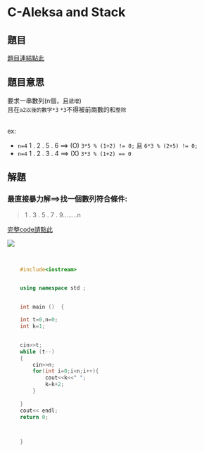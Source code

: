 # C-Aleksa and Stack

## 題目
[題目連結點此]([https://vjudge.net/contest/585165#problem/B](https://vjudge.net/contest/585165#problem/C))

## 題目意思

要求一串數列(n個，且`遞增`) <br>
且在`a2以後的數字*3` `*3`不得被前兩數的和`整除`<br><br>

ex: <br>
* `n=4` 1 . 2 . 5 . 6 ==> (O)   ``3*5 % (1+2) != 0;`` 且 ``6*3 % (2+5) != 0;``
* `n=4` 1 . 2 . 3 . 4 ==> (X)   ``3*3 % (1+2) == 0``


## 解題

### 最直接暴力解==>找一個數列符合條件:

>1 . 3 . 5 . 7 . 9........n <br>



[完整code請點此](https://github.com/archue001/CPEB1005/blob/C---Aleksa-and-Stack/cpeC.cpp)   <br>

![](https://github.com/archue001/CPEB1005/blob/%E5%9C%96%E7%89%87/386320732_310791081710296_4375879779438103400_n.jpg)


<br>

```  cpp
    #include<iostream>


    using namespace std ;


    int main ()  {

    int t=0,n=0;
    int k=1;


    cin>>t;
    while (t--)
    {
        cin>>n;
        for(int i=0;i<n;i++){
            cout<<k<<" ";
            k=k+2;
        }
        
    }
    cout<< endl;
    return 0;



    }
```
